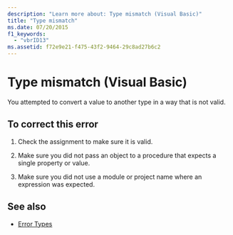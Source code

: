```yaml
---
description: "Learn more about: Type mismatch (Visual Basic)"
title: "Type mismatch"
ms.date: 07/20/2015
f1_keywords: 
  - "vbrID13"
ms.assetid: f72e9e21-f475-43f2-9464-29c8ad27b6c2
---
```

# Type mismatch (Visual Basic)

You attempted to convert a value to another type in a way that is not valid.  
  
## To correct this error  
  
1. Check the assignment to make sure it is valid.  
  
2. Make sure you did not pass an object to a procedure that expects a single property or value.  
  
3. Make sure you did not use a module or project name where an expression was expected.  
  
## See also

- [Error Types](../../programming-guide/language-features/error-types.md)
